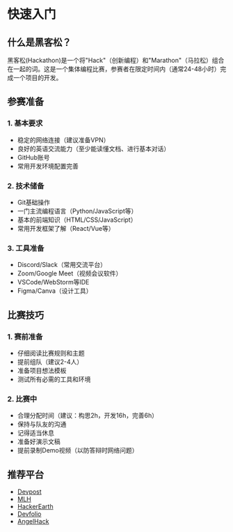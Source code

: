 # 快速入门

## 什么是黑客松？

黑客松(Hackathon)是一个将"Hack"（创新编程）和"Marathon"（马拉松）组合在一起的词。这是一个集体编程比赛，参赛者在限定时间内（通常24-48小时）完成一个项目的开发。

## 参赛准备

### 1. 基本要求
- 稳定的网络连接（建议准备VPN）
- 良好的英语交流能力（至少能读懂文档、进行基本对话）
- GitHub账号
- 常用开发环境配置完善

### 2. 技术储备
- Git基础操作
- 一门主流编程语言（Python/JavaScript等）
- 基本的前端知识（HTML/CSS/JavaScript）
- 常用开发框架了解（React/Vue等）

### 3. 工具准备
- Discord/Slack（常用交流平台）
- Zoom/Google Meet（视频会议软件）
- VSCode/WebStorm等IDE
- Figma/Canva（设计工具）

## 比赛技巧

### 1. 赛前准备
- 仔细阅读比赛规则和主题
- 提前组队（建议2-4人）
- 准备项目想法模板
- 测试所有必需的工具和环境

### 2. 比赛中
- 合理分配时间（建议：构思2h，开发16h，完善6h）
- 保持与队友的沟通
- 记得适当休息
- 准备好演示文稿
- 提前录制Demo视频（以防答辩时网络问题）

## 推荐平台

- [Devpost](https://devpost.com/)
- [MLH](https://mlh.io/)
- [HackerEarth](https://www.hackerearth.com/)
- [Devfolio](https://devfolio.co/)
- [AngelHack](https://angelhack.com/) 